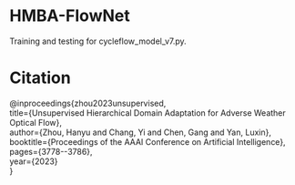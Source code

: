 # HMBA-FlowNet

Training and testing for cycleflow_model_v7.py.

# Citation
@inproceedings{zhou2023unsupervised,\
  title={Unsupervised Hierarchical Domain Adaptation for Adverse Weather Optical Flow},\
  author={Zhou, Hanyu and Chang, Yi and Chen, Gang and Yan, Luxin},\
  booktitle={Proceedings of the AAAI Conference on Artificial Intelligence},\
  pages={3778--3786},\
  year={2023}\
}
